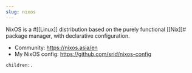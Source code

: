 ```yaml
---
slug: nixos
---
```


NixOS is a #[[Linux]] distribution based on the purely functional [[Nix]]# package manager, with declarative configuration.

* Community: https://nixos.asia/en
* My NixOS config: https://github.com/srid/nixos-config

```query
children:.
```
